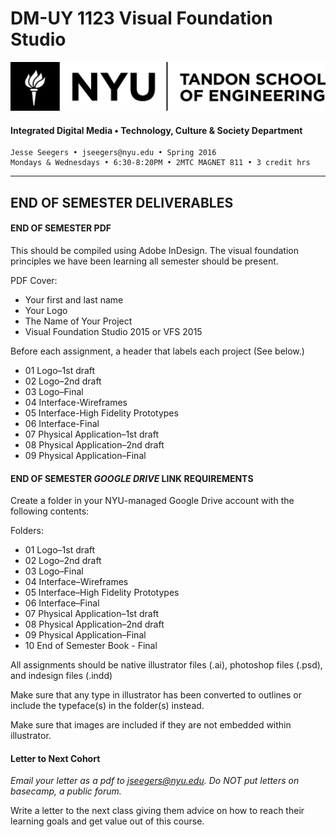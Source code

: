 # DM-UY 1123 Visual Foundation Studio

![NYU](nyu_soe_logo.png)
#### Integrated Digital Media • Technology, Culture & Society Department 

    Jesse Seegers • jseegers@nyu.edu • Spring 2016 
    Mondays & Wednesdays • 6:30-8:20PM • 2MTC MAGNET 811 • 3 credit hrs
---


## END OF SEMESTER DELIVERABLES

#### END OF SEMESTER PDF
This should be compiled using Adobe InDesign. The visual foundation principles we have been learning all semester should be present.    

PDF Cover:

* Your first and last name
* Your Logo
* The Name of Your Project
* Visual Foundation Studio 2015 or VFS 2015 

Before each assignment, a header that labels each project (See below.)

* 01 Logo–1st draft
* 02 Logo–2nd draft
* 03 Logo–Final
* 04 Interface-Wireframes
* 05 Interface-High Fidelity Prototypes
* 06 Interface-Final
* 07 Physical Application–1st draft
* 08 Physical Application–2nd draft
* 09 Physical Application–Final


#### END OF SEMESTER *GOOGLE DRIVE* LINK REQUIREMENTS  
 
Create a folder in your NYU-managed Google Drive account with the following contents:

Folders:

* 01 Logo–1st draft
* 02 Logo–2nd draft
* 03 Logo–Final
* 04 Interface–Wireframes
* 05 Interface–High Fidelity Prototypes
* 06 Interface–Final
* 07 Physical Application–1st draft
* 08 Physical Application–2nd draft
* 09 Physical Application–Final
* 10 End of Semester Book - Final

All assignments should be native illustrator files (.ai), photoshop files (.psd), and indesign files (.indd)

Make sure that any type in illustrator has been converted to outlines or include the typeface(s) in the folder(s) instead.

Make sure that images are included if they are not embedded within illustrator.


#### Letter to Next Cohort

*Email your letter as a pdf to jseegers@nyu.edu. Do NOT put letters on basecamp, a public forum.*

Write a letter to the next class giving them advice on how to reach their learning goals and get value out of this course.